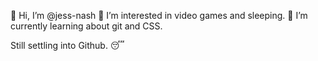 👋 Hi, I’m @jess-nash
👀 I’m interested in video games and sleeping.
🌱 I’m currently learning about git and CSS.

Still settling into Github. 😴 

<!---
jess-nash/jess-nash is a ✨ special ✨ repository because its `README.md` (this file) appears on your GitHub profile.
You can click the Preview link to take a look at your changes.
--->
